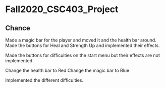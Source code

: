 # Fall2020_CSC403_Project


Chance
------
Made a magic bar for the player and moved it and the health bar around.
Made the buttons for Heal and Strength Up and implemented their effects.

Made the buttons for difficulties on the start menu but their effects are not implemented.

Change the health bar to Red
Change the magic bar to Blue

Implemented the different difficulties.


